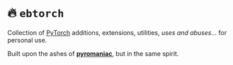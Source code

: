 # :fire: `ebtorch`

Collection of [PyTorch](https://pytorch.org/) additions, extensions, utilities, *uses and abuses*... for personal use.

Built upon the ashes of [**pyromaniac**](https://github.com/emaballarin/pyromaniac), but in the same spirit.
